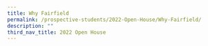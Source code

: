 ```yaml
---
title: Why Fairfield
permalink: /prospective-students/2022-Open-House/Why-Fairfield/
description: ""
third_nav_title: 2022 Open House
---
```

